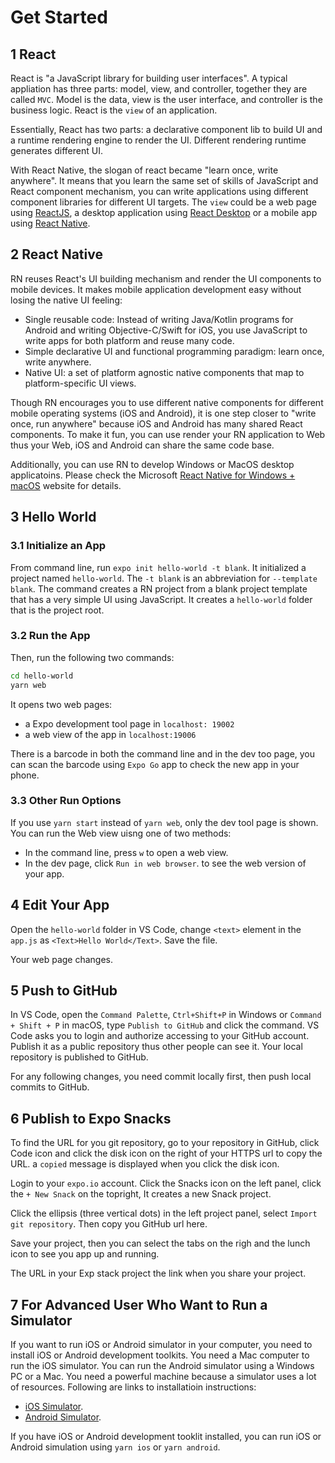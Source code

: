 # Get Started

## 1 React

React is "a JavaScript library for building user interfaces". A typical appliation has three parts: model, view, and controller, together they are called `MVC`. Model is the data, view is the user interface, and controller is the business logic. React is the `view` of an application.

Essentially, React has two parts: a declarative component lib to build UI and a runtime rendering engine to render the UI. Different rendering runtime generates different UI.

With React Native, the slogan of react became "learn once, write anywhere". It means that you learn the same set of skills of JavaScript and React component mechanism, you can write applications using different component libraries for different UI targets. The `view` could be a web page using [ReactJS](https://reactjs.org/), a desktop application using [React Desktop](http://reactdesktop.js.org/) or a mobile app using [React Native](https://reactnative.dev).

## 2 React Native

RN reuses React's UI building mechanism and render the UI components to mobile devices. It makes mobile application development easy without losing the native UI feeling:

- Single reusable code: Instead of writing Java/Kotlin programs for Android and writing Objective-C/Swift for iOS, you use JavaScript to write apps for both platform and reuse many code.
- Simple declarative UI and functional programming paradigm: learn once, write anywhere.
- Native UI: a set of platform agnostic native components that map to platform-specific UI views.

Though RN encourages you to use different native components for different mobile operating systems (iOS and Android), it is one step closer to "write once, run anywhere" because iOS and Android has many shared React components. To make it fun, you can use render your RN application to Web thus your Web, iOS and Android can share the same code base.

Additionally, you can use RN to develop Windows or MacOS desktop applicatoins. Please check the Microsoft [React Native for Windows + macOS](https://microsoft.github.io/react-native-windows/) website for details.

## 3 Hello World

### 3.1 Initialize an App

From command line, run `expo init hello-world -t blank`. It initialized a project named `hello-world`. The `-t blank` is an abbreviation for `--template blank`. The command creates a RN project from a blank project template that has a very simple UI using JavaScript. It creates a `hello-world` folder that is the project root.

### 3.2 Run the App

Then, run the following two commands:

```sh
cd hello-world
yarn web
```

It opens two web pages:

- a Expo development tool page in `localhost: 19002`
- a web view of the app in `localhost:19006`

There is a barcode in both the command line and in the dev too page, you can scan the barcode using `Expo Go` app to check the new app in your phone.

### 3.3 Other Run Options

If you use `yarn start` instead of `yarn web`, only the dev tool page is shown. You can run the Web view uisng one of two methods:

- In the command line, press `w` to open a web view.
- In the dev page, click `Run in web browser`. to see the web version of your app.

## 4 Edit Your App

Open the `hello-world` folder in VS Code, change `<text>` element in the `app.js` as `<Text>Hello World</Text>`. Save the file.

Your web page changes.

## 5 Push to GitHub

In VS Code, open the `Command Palette`, `Ctrl+Shift+P` in Windows or `Command + Shift + P` in macOS, type `Publish to GitHub` and click the command. VS Code asks you to login and authorize accessing to your GitHub account. Publish it as a public repository thus other people can see it. Your local repository is published to GitHub.

For any following changes, you need commit locally first, then push local commits to GitHub.

## 6 Publish to Expo Snacks

To find the URL for you git repository, go to your repository in GitHub, click Code icon and click the disk icon on the right of your HTTPS url to copy the URL. a `copied` message is displayed when you click the disk icon.

Login to your `expo.io` account. Click the Snacks icon on the left panel, click the `+ New Snack` on the topright, It creates a new Snack project.

Click the ellipsis (three vertical dots) in the left project panel, select `Import git repository`. Then copy you GitHub url here.

Save your project, then you can select the tabs on the righ and the lunch icon to see you app up and running.

The URL in your Exp stack project the link when you share your project.

## 7 For Advanced User Who Want to Run a Simulator

If you want to run iOS or Android simulator in your computer, you need to install iOS or Android development toolkits. You need a Mac computer to run the iOS simulator. You can run the Android simulator using a Windows PC or a Mac. You need a powerful machine because a simulator uses a lot of resources. Following are links to installatioin instructions:

- [iOS Simulator](https://docs.expo.io/workflow/ios-simulator/).
- [Android Simulator](https://docs.expo.io/workflow/android-studio-emulator/).

If you have iOS or Android development tooklit installed, you can run iOS or Android simulation using `yarn ios` or `yarn android`.
